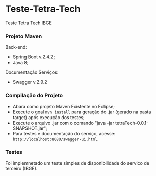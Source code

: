 # Teste-Tetra-Tech
Teste Tetra Tech IBGE

### Projeto Maven
Back-end:
- Spring Boot v.2.4.2;
- Java 8;

Documentação Serviços:
- Swagger v.2.9.2
	
### Compilação do Projeto
- Abara como projeto Maven Existente no Eclipse;
- Execute o goal `mvn install` para geração do .jar (gerado na pasta target) após execução dos testes;
- Execute o arquivo .jar com o comando "java -jar tetraTech-0.0.1-SNAPSHOT.jar";
- Para testes e documentação do serviço, acesse: `http://localhost:8080/swagger-ui.html`.

### Testes
Foi implemnetado um teste simples de disponibilidade do servico de terceiro (IBGE).
